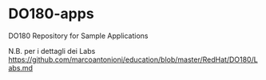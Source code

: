 # DO180-apps
DO180 Repository for Sample Applications

N.B. per i dettagli dei Labs https://github.com/marcoantonioni/education/blob/master/RedHat/DO180/Labs.md
